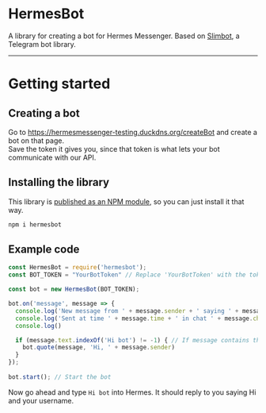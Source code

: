 # HermesBot

A library for creating a bot for Hermes Messenger. Based on [Slimbot](https://github.com/edisonchee/bot), a Telegram bot library.

***

# Getting started

## Creating a bot

Go to https://hermesmessenger-testing.duckdns.org/createBot and create a bot on that page.   
Save the token it gives you, since that token is what lets your bot communicate with our API.

## Installing the library

This library is [published as an NPM module](https://www.npmjs.com/package/hermesbot), so you can just install it that way.

```bash
npm i hermesbot
```

## Example code

```javascript
const HermesBot = require('hermesbot');
const BOT_TOKEN = "YourBotToken" // Replace 'YourBotToken' with the token you got in Step 1. 

const bot = new HermesBot(BOT_TOKEN);

bot.on('message', message => {
  console.log('New message from ' + message.sender + ' saying ' + message.text)
  console.log('Sent at time ' + message.time + ' in chat ' + message.chat)
  console.log()

  if (message.text.indexOf('Hi bot') != -1) { // If message contains the text 'Hi bot', reply
    bot.quote(message, 'Hi, ' + message.sender)
  }
});
  
bot.start(); // Start the bot

```

Now go ahead and type `Hi bot` into Hermes. It should reply to you saying Hi and your username.
